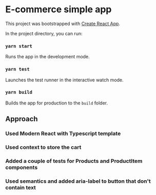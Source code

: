 # E-commerce simple app

This project was bootstrapped with [Create React App](https://github.com/facebook/create-react-app).


In the project directory, you can run:

### `yarn start`

Runs the app in the development mode.

### `yarn test`

Launches the test runner in the interactive watch mode.

### `yarn build`

Builds the app for production to the `build` folder.

## Approach
### Used Modern React with Typescript template
### Used context to store the cart
### Added a couple of tests for Products and ProductItem components
### Used semantics and added aria-label to button that don't contain text


